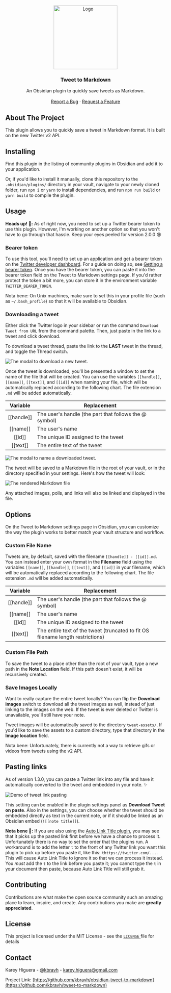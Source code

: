 <br />
<p align="center">
  <a href="https://github.com/kbravh/obsidian-tweet-to-markdown">
    <img src="https://raw.githubusercontent.com/kbravh/obsidian-tweet-to-markdown/main/images/obsidian-ttm-logo.svg" alt="Logo" height=200>
  </a>

  <h3 align="center">Tweet to Markdown</h3>

  <p align="center">
    An Obsidian plugin to quickly save tweets as Markdown.
    <br />
    <br />
    <a href="https://github.com/kbravh/obsidian-tweet-to-markdown/issues">Report a Bug</a>
    ·
    <a href="https://github.com/kbravh/obsidian-tweet-to-markdown/issues">Request a Feature</a>
  </p>
</p>

<!-- ABOUT THE PROJECT -->

## About The Project

This plugin allows you to quickly save a tweet in Markdown format. It is built on the new Twitter v2 API.

## Installing

Find this plugin in the listing of community plugins in Obsidian and add it to your application.

Or, if you'd like to install it manually, clone this repository to the `.obsidian/plugins/` directory in your vault, navigate to your newly cloned folder, run `npm i` or `yarn` to install dependencies, and run `npm run build` or `yarn build` to compile the plugin.

<!-- USAGE EXAMPLES -->

## Usage

**Heads up! 📢:** As of right now, you need to set up a Twitter bearer token to use this plugin. However, I'm working on another option so that you won't have to go through that hassle. Keep your eyes peeled for version 2.0.0 😎

### Bearer token
To use this tool, you'll need to set up an application and get a bearer token on the [Twitter developer dashboard](https://developer.twitter.com/en/portal/dashboard). For a guide on doing so, see [Getting a bearer token](https://github.com/kbravh/obsidian-tweet-to-markdown/blob/main/BearerTokenGuide.md). Once you have the bearer token, you can paste it into the bearer token field on the Tweet to Markdown settings page. If you'd rather protect the token a bit more, you can store it in the environment variable `TWITTER_BEARER_TOKEN`.

Nota bene: On Unix machines, make sure to set this in your profile file (such as `~/.bash_profile`) so that it will be available to Obsidian.

### Downloading a tweet

Either click the Twitter logo in your sidebar or run the command `Download Tweet from URL` from the command palette. Then, just paste in the link to a tweet and click download.

To download a tweet thread, paste the link to the **LAST** tweet in the thread, and toggle the Thread switch.

![The modal to download a new tweet.](https://raw.githubusercontent.com/kbravh/obsidian-tweet-to-markdown/main/images/tweet_url_modal.png)

Once the tweet is downloaded, you'll be presented a window to set the name of the file that will be created. You can use the variables `[[handle]]`, `[[name]]`, `[[text]]`, and `[[id]]` when naming your file, which will be automatically replaced according to the following chart. The file extension `.md` will be added automatically.

| Variable | Replacement |
|:---:|---|
|[[handle]]|The user's handle (the part that follows the @ symbol)|
|[[name]]|The user's name|
|[[id]]|The unique ID assigned to the tweet|
|[[text]]|The entire text of the tweet|

![The modal to name a downloaded tweet.](https://raw.githubusercontent.com/kbravh/obsidian-tweet-to-markdown/main/images/tweet_complete_modal.png)

The tweet will be saved to a Markdown file in the root of your vault, or in the directory specified in your settings. Here's how the tweet will look:

![The rendered Markdown file](https://raw.githubusercontent.com/kbravh/obsidian-tweet-to-markdown/main/images/markdown_screenshot.png)

Any attached images, polls, and links will also be linked and displayed in the file.

## Options

On the Tweet to Markdown settings page in Obsidian, you can customize the way the plugin works to better match your vault structure and workflow.

### Custom File Name

Tweets are, by default, saved with the filename `[[handle]] - [[id]].md`. You can instead enter your own format in the **Filename** field using the variables `[[name]]`, `[[handle]]`, `[[text]]`, and `[[id]]` in your filename,  which will be automatically replaced according to the following chart. The file extension `.md` will be added automatically.

| Variable | Replacement |
|:---:|---|
|[[handle]]|The user's handle (the part that follows the @ symbol)|
|[[name]]|The user's name|
|[[id]]|The unique ID assigned to the tweet|
|[[text]]|The entire text of the tweet (truncated to fit OS filename length restrictions)|

### Custom File Path

To save the tweet to a place other than the root of your vault, type a new path in the **Note Location** field. If this path doesn't exist, it will be recursively created.

### Save Images Locally

Want to really capture the entire tweet locally? You can flip the **Download images** switch to download all the tweet images as well, instead of just linking to the images on the web. If the tweet is ever deleted or Twitter is unavailable, you'll still have your note.

Tweet images will be automatically saved to the directory `tweet-assets/`. If you'd like to save the assets to a custom directory, type that directory in the **Image location** field.

Nota bene: Unfortunately, there is currently not a way to retrieve gifs or videos from tweets using the v2 API.

## Pasting links
As of version 1.3.0, you can paste a Twitter link into any file and have it automatically converted to the tweet and embedded in your note. ✨

![Demo of tweet link pasting](https://raw.githubusercontent.com/kbravh/obsidian-tweet-to-markdown/main/images/link_paste_demo.gif)

This setting can be enabled in the plugin settings panel as **Download Tweet on paste**. Also in the settings, you can choose whether the tweet should be embedded directly as text in the current note, or if it should be linked as an Obsidian embed (`![[note title]]`).

**Nota bene 📢:** If you are also using the [Auto Link Title plugin](obsidian://show-plugin?id=obsidian-auto-link-title), you may see that it picks up the pasted link first before we have a chance to process it. Unfortunately there is no way to set the order that the plugins run. A workaround is to add the letter `t` to the front of any Twitter link you want this plugin to pick up before you paste it, like this: `thttps://twitter.com/...`. This will cause Auto Link Title to ignore it so that we can process it instead. You _must_ add the `t` to the link before you paste it; you cannot type the `t` in your document then paste, because Auto Link Title will still grab it.

<!-- CONTRIBUTING -->

## Contributing

Contributions are what make the open source community such an amazing place to learn, inspire, and create. Any contributions you make are **greatly appreciated**.

## License

This project is licensed under the MIT License - see the [ `LICENSE` ](https://github.com/kbravh/obsidian-tweet-to-markdown/blob/main/LICENSE) file for details

<!-- CONTACT -->

## Contact

Karey Higuera - [@kbravh](https://twitter.com/kbravh) - karey.higuera@gmail.com

Project Link: [https://github.com/kbravh/obsidian-tweet-to-markdown](https://github.com/kbravh/tweet-to-markdown)
